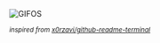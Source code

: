 <div align="justify">
<picture>
    <source media="(prefers-color-scheme: dark)" srcset="https://i.ibb.co/SxVy8wf/output-gif.gif">
    <source media="(prefers-color-scheme: light)" srcset="https://i.ibb.co/SxVy8wf/output-gif.gif">
    <img alt="GIFOS" src="https://i.ibb.co/SxVy8wf/output-gif.gif">
</picture>

<sub><i>inspired from [x0rzavi/github-readme-terminal](https://github.com/x0rzavi/github-readme-terminal)</i></sub>

</div>

<!-- Image deletion URL: https://ibb.co/wLpgXhc/424869249b4744c9bd2507edde70c124 -->